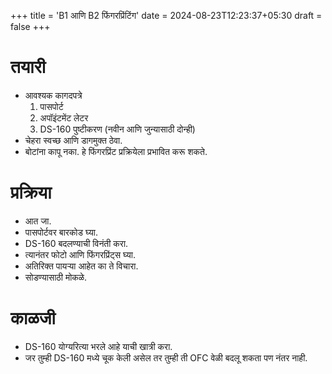 +++
title = 'B1 आणि B2 फिंगरप्रिंटिंग'
date = 2024-08-23T12:23:37+05:30
draft = false
+++

# तयारी

- आवश्यक कागदपत्रे
    1. पासपोर्ट
    2. अपॉइंटमेंट लेटर
    3. DS-160 पुष्टीकरण (नवीन आणि जुन्यासाठी दोन्ही)
- चेहरा स्वच्छ आणि डागमुक्त ठेवा.
- बोटांना कापू नका. हे फिंगरप्रिंट प्रक्रियेला प्रभावित करू शकते.

# प्रक्रिया
- आत जा.
- पासपोर्टवर बारकोड घ्या.
- DS-160 बदलण्याची विनंती करा.
- त्यानंतर फोटो आणि फिंगरप्रिंट्स घ्या.
- अतिरिक्त पायऱ्या आहेत का ते विचारा.
- सोडण्यासाठी मोकळे.

# काळजी

- DS-160 योग्यरित्या भरले आहे याची खात्री करा.
- जर तुम्ही DS-160 मध्ये चूक केली असेल तर तुम्ही ती OFC वेळी बदलू शकता पण नंतर नाही.
